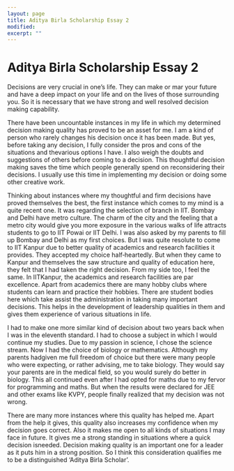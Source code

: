 ```yaml
---
layout: page
title: Aditya Birla Scholarship Essay 2
modified:
excerpt: ""
---
```


# Aditya Birla Scholarship Essay 2

Decisions are very crucial in one’s life. They can make or mar your future and have a deep impact on your life and on the lives of those surrounding you. So it is necessary that we have strong and well resolved decision making capability.

There have been uncountable instances in my life in which my determined decision making quality has proved to be an asset for me. I am a kind of person who rarely changes his decision once it has been made. But yes, before taking any decision, I fully consider the pros and cons of the situations and thevarious options I have. I also weigh the doubts and suggestions of others before coming to a decision. This thoughtful decision making saves the time which people generally spend on reconsidering their decisions. I usually use this time in implementing my decision or doing some other creative work.

Thinking about instances where my thoughtful and firm decisions have proved themselves the best, the first instance which comes to my mind is a quite recent one. It was regarding the selection of branch in IIT. Bombay and Delhi have metro culture. The charm of the city and the feeling that a metro city would give you more exposure in the various walks of life attracts students to go to IIT Powai or IIT Delhi. I was also asked by my parents to fill up Bombay and Delhi as my first choices. But I was quite resolute to come to IIT Kanpur due to better quality of academics and research facilities it provides. They accepted my choice half‐heartedly. But when they came to Kanpur and themselves the saw structure and quality of education here, they felt that I had taken the right decision. From my side too, I feel the same. In IITKanpur, the academics and research facilities are par excellence. Apart from academics there are many hobby clubs where students can learn and practice their hobbies. There are student bodies here which take assist the administration in taking many important decisions. This helps in the development of leadership qualities in them and gives them experience of various situations in life.

I had to make one more similar kind of decision about two years back when I was in the eleventh standard. I had to choose a subject in which I would continue my studies. Due to my passion in science, I chose the science stream. Now I had the choice of biology or mathematics. Although my parents hadgiven me full freedom of choice but there were many people who were expecting, or rather advising, me to take biology. They would say your parents are in the medical field, so you would surely do better in biology. This all continued even after I had opted for maths due to my fervor for programming and maths. But when the results were declared for JEE and other exams like KVPY, people finally realized that my decision was not wrong.

There are many more instances where this quality has helped me. Apart from the help it gives, this quality also increases my confidence when my decision goes correct. Also it makes me open to all kinds of situations I may face in future. It gives me a strong standing in situations where a quick decision isneeded. Decision making quality is an important one for a leader as it puts him in a strong position. So I think this consideration qualifies me to be a distinguished ‘Aditya Birla Scholar’.
